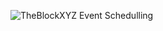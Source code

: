 ![TheBlockXYZ Event Schedulling](https://github.com/saurabhbakolia/TheBlockXYZ/assets/78996216/4468a37c-191d-4a69-9c10-46cfa4fbeb30)
